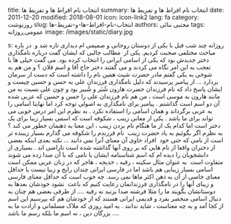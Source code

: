 title: انتخاب نام  افراط ها و تفریط ها
summary: انتخاب نام  افراط ها و تفریط ها
date: 2011-12-20
modified: 2018-08-01
icon:  icon-link2
lang: fa
category: روزنوشت
slug: انتخاب-نام-افراط-ها-و-تفریط-ها
authors: مجتبی بنائی
tags: عمومی,روزانه
image: /images/static/diary.jpg

s: روزانه چند شب قبل با یکی از دوستان روحانی و صمیمی ام دیداری تازه شد و  در باره مباحث مختلفی صحبت کردیم. یکی از  مطالب جالبی که ایشان گفت درباره نامگذاری دختر جدیدش بود که یکی از اسامی ایرانی را انتخاب کرده بود. می گفت خیلی ها با تعجب به این امر نگاه می کردند و می گفتند دختر حاج آقا و اسم فلان ؟ و من هم به شوخی به یکی گفتم مادر حضرت شیث همین نام را داشته است که دست از سرمان بردارد ...  از پیامبر  پرسیدند  که  دلیل  نامگذاری  فرزندان  علی  به  حسن  و  حسین  چیست  و  ایشان  پاسخ  داد  که  نام  فرزندان  حضرت هارون شُبَر و شُبیر  بود  و  چون  علی  نسبت  به  من  مانند  هارون  به  موسی  است ، من هم نام فرزندان علی  را  حسن  و  حسین  که  عربی  شده  آن  دو  اسم  است  گذاشتم .  پیامبر  برای  نامگذاری  به  اصولی  توجه  کرد  اما  نهایتا  اسامی  را  به  عربی  برگرداند  و  همان  اسامی  را  استفاده نکرد . به  نظرم  این  امر  درس  خوبی  می  تواند  برای  ما  باشد .  یکی  از  معانی  زینب  ،  شکوفه  است  که  اسمی  بسیار  زیبا  برای  یک  دختر  است  اما  کدام  یک  از  ما  هنگام  نام  بردن  زینب  ،  این  معنا  به  ذهنمان  خطور  می  کند  ؟  به نظرم اگر  بگوئیم  به  یاد  حضرت زینب  نام فرزندم را شکوفه  می  گذارم  بسیار  زیبنده  تر  است  از  نامی  که  حتی  خود  افراد حاوی  آن  معنای  آنرا  نمی  دانند ...  نکته  بعدی  اینکه  بعضی  از  دختران واقعا از نام هایی  که  بر  روی  آنها  گذاشته  شده  است  ناراضی  اند . بسیاری  از  دانشجویان  را  دیده  ام  که  اسم  شناسنامه  ایشان  با  نامی  که  با  آن  صدا زده می  شوند  متفاوت  است  به عنوان مثال سکینه  ،  رقیه  ،  خدیجه  ،  هاجر  که  در زبان عربی  ممکن  است  اسامی  بسیار  زیبایی  هم  باشد  اما  در  فارسی  ایرانی  چندان  رایج  و  زیبا  نیست  یا  حداقل  معنای  خاصی  از  آن  به  ذهن  اکثر  ماها  نمی  رسد. چه  خوب  است  که  حداقل  معنای  فارسی  و  زیبای  آنها  را  در  نامگذاری  فرزندانمان رعایت  کنیم  که  باعث  نشود خودشان بعدها به دوستانشان بگویند  ما  را مثلا فرشته صدا بزنید  نه  رقیه ....  از طرفی  بعضی  هم  چنان  به  دنبال  اسامی  منحصر  بفرد  و  قدیمی  ایرانی  هستند  که  از  خودشان  هم  که  بپرسیم  این  اسم  از کجا  آمد  و  به  چه  معناست  ،  شاید  ندانند .  به امید  روزی  که  ملاک  مسلمانی  و  ارادت  ما  به  بزرگان  دین  ،  نه  اسم  ما  بلکه  رسم  ما  باشد ....